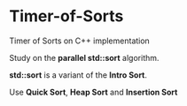 # Timer-of-Sorts
Timer of Sorts on C++ implementation

Study on the **parallel std::sort** algorithm.

**std::sort** is a variant of the **Intro Sort**.

Use **Quick Sort**, **Heap Sort** and **Insertion Sort**
